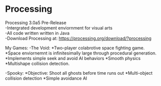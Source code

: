 # Processing
Processing 3.0a5 Pre-Release  
  -Intergrated development enviornment for visual arts  
  -All code written written in Java  
  -Download Processing at: https://processing.org/download/?processing  

My Games:
  -The Void:  *Two-player colabrotive space fighting game.  
              *Space enviornemnt is infinitesimally large through procedural generation.
              *Implements simple seek and avoid AI behaviors
              *Smooth physics
              *Multishape collision detection.
  
  -Spooky:    *Objective: Shoot all ghosts before time runs out
              *Multi-object collision detection
              *Simple avoidance AI
              


